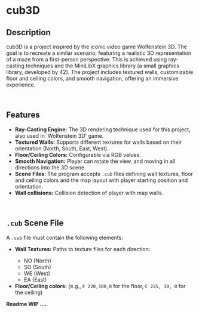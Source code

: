 <h1>cub3D</h1>

<h2>Description</h2>

cub3D is a project inspired by the iconic video game Wolfenstein 3D. The goal is to recreate a similar scenario, featuring a realistic 3D representation of a maze from a first-person perspective. This is achieved using ray-casting techniques and the MiniLibX graphics library (a small graphics library, developed by 42). The project includes textured walls, customizable floor and ceiling colors, and smooth navigation, offering an immersive experience.

<br>
<h2>Features</h2>

<ul>
  <li><strong>Ray-Casting Engine:</strong> The 3D rendering technique used for this project, also used in 'Wolfenstein 3D' game.</li>
  <li><strong>Textured Walls:</strong> Supports different textures for walls based on their orientation (North, South, East, West).</li>
  <li><strong>Floor/Ceiling Colors:</strong> Configurable via RGB values.</li>
  <li><strong>Smooth Navigation:</strong> Player can rotate the view, and moving in all directions into the 3D scene.</li>
  <li><strong>Scene Files: </strong>The program accepts <code>.cub</code> files defining wall textures, floor and ceiling colors and the map layout with player starting position and orientation.</li>
  <li><strong>Wall collisions:</strong> Collision detection of player with map walls.</li>
  
</ul>

<br>
<h2><code>.cub</code> Scene File</h2>

A <code>.cub</code> file must contain the following elements:

<ul>
  <li><strong>Wall Textures:</strong> Paths to texture files for each direction:</li>
    <ul>
      <li>NO (North)</li>
      <li>SO (South)</li>
      <li>WE (West)</li>
      <li>EA (East)</li> 
    </ul>
  <li><strong>Floor/Ceiling colors:</strong> (e.g., <code>F 220,100,0</code> for the floor, <code>C 225, 30, 0</code> for the ceiling)</li>
</ul>


<strong>Readme WIP ....</strong>
 
